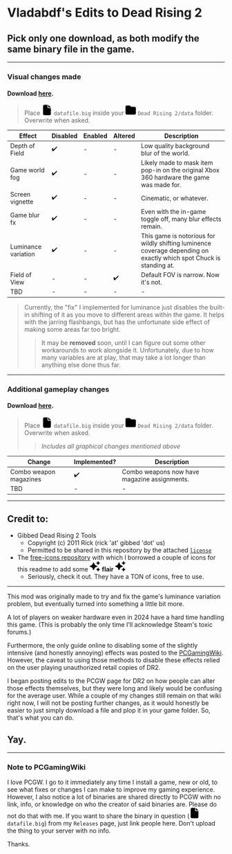 # Vladabdf's Edits to Dead Rising 2

## Pick only one download, as both modify the same binary file in the game.

---

### Visual changes made

#### Download [here](https://github.com/Vladabdf/DeadRising2GameplayPlus/releases/tag/visualOnly).

> Place ![](./images/file.svg) `datafile.big` inside your ![](./images/folder.svg) `Dead Rising 2/data` folder. Overwrite when asked.

| Effect | Disabled | Enabled | Altered | Description |
|--------|----------|---------|---------|-------------|
| Depth of Field | :heavy_check_mark: | - | - | Low quality background blur of the world. |
| Game world fog | :heavy_check_mark: | - | - | Likely made to mask item pop-in on the original Xbox 360 hardware the game was made for. | 
| Screen vignette | :heavy_check_mark: | - | - | Cinematic, or whatever. |
| Game blur fx | :heavy_check_mark: | - | - | Even with the in-game toggle off, many blur effects remain. | 
| Luminance variation | :heavy_check_mark: | - | - | This game is notorious for wildly shifting luminence coverage depending on exactly which spot Chuck is standing at. |
| Field of View | - | - | :heavy_check_mark: | Default FOV is narrow. Now it's not. |
| TBD | - | - | - | - |

> Currently, the "fix" I implemented for luminance just disables the built-in shifting of it as you move to different areas within the game. It helps with the jarring flashbangs, but has the unfortunate side effect of making some areas far too bright.
> > It may be **removed** soon, until I can figure out some other workarounds to work alongside it. Unfortunately, due to how many variables are at play, that may take a lot longer than anything else done thus far.

---

### Additional gameplay changes

#### Download [here](https://github.com/Vladabdf/DeadRising2GameplayPlus/releases/tag/gameplayPlus).

> Place ![](./images/file.svg) `datafile.big` inside your ![](./images/folder.svg) `Dead Rising 2/data` folder. Overwrite when asked.
>> *Includes all graphical changes mentioned above*

| Change | Implemented? | Description |
|--------|--------------|-------------|
| Combo weapon magazines | :heavy_check_mark: | Combo weapons now have magazine assignments. |
| TBD | - | - |

---

## Credit to:
* Gibbed Dead Rising 2 Tools
	* Copyright (c) 2011 Rick (rick 'at' gibbed 'dot' us)
	* Permitted to be shared in this repository by the attached [`license`](./Gibbed.DeadRising2.Tools/license.txt)
* The [free-icons repository](https://github.com/free-icons/free-icons) with which I borrowed a couple of icons for this readme to add some ![](./images/sparkles.svg) **flair** ![](./images/sparkles.svg)
	* Seriously, check it out. They have a TON of icons, free to use.

---

This mod was originally made to try and fix the game's luminance variation problem, but eventually turned into something a little bit more.

A lot of players on weaker hardware even in 2024 have a hard time handling this game. (This is probably the only time I'll acknowledge Steam's toxic forums.)

Furthermore, the only guide online to disabling some of the slightly intensive (and honestly annoying) effects was posted to the [PCGamingWiki](https://www.pcgamingwiki.com/wiki/Dead_Rising_2). However, the caveat to using those methods to disable these effects relied on the user playing unauthorized retail copies of DR2.

I began posting edits to the PCGW page for DR2 on how people can alter those effects themselves, but they were long and likely would be confusing for the average user. While a couple of my changes still remain on that wiki right now, I will not be posting further changes, as it would honestly be easier to just simply download a file and plop it in your game folder. So, that's what you can do.

## Yay.

---

### Note to PCGamingWiki

I love PCGW. I go to it immediately any time I install a game, new or old, to see what fixes or changes I can make to improve my gaming experience. However, I also notice a lot of binaries are shared directly to PCGW with no link, info, or knowledge on who the creator of said binaries are. Please do not do that with me. If you want to share the binary in question (![](./images/file.svg) `datafile.big`) from my `Releases` page, just link people here. Don't upload the thing to your server with no info.

Thanks.
